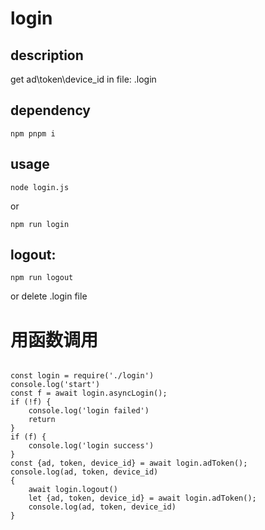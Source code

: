# login
## description
get ad\token\device_id in file: .login
## dependency 
```shell
npm pnpm i
```
## usage
```shell
node login.js
```
or
```shell
npm run login
```
## logout:
```shell
npm run logout
```
or delete .login file


# 用函数调用

```node

const login = require('./login')
console.log('start')
const f = await login.asyncLogin();
if (!f) {
    console.log('login failed')
    return
}
if (f) {
    console.log('login success')
}
const {ad, token, device_id} = await login.adToken();
console.log(ad, token, device_id)
{
    await login.logout()
    let {ad, token, device_id} = await login.adToken();
    console.log(ad, token, device_id)
}
```

